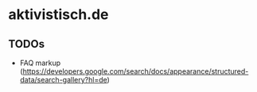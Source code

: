# aktivistisch.de

## TODOs

- FAQ markup (https://developers.google.com/search/docs/appearance/structured-data/search-gallery?hl=de)
